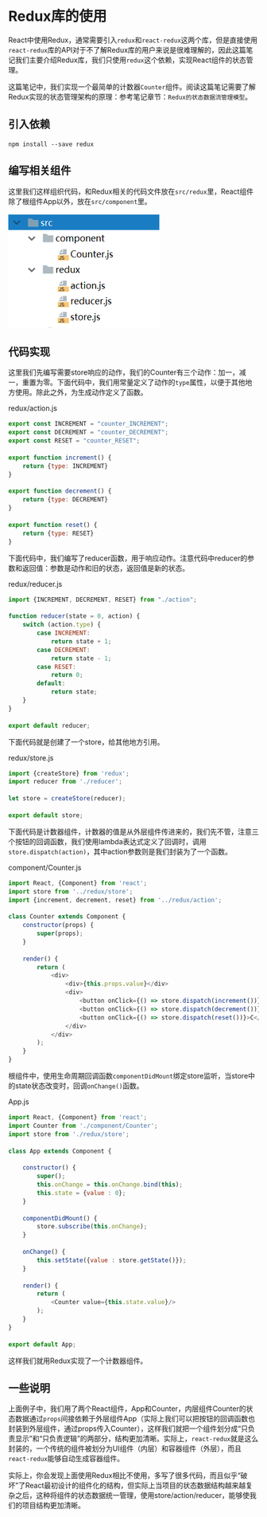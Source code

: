 # Redux库的使用

React中使用Redux，通常需要引入`redux`和`react-redux`这两个库，但是直接使用`react-redux`库的API对于不了解Redux库的用户来说是很难理解的，因此这篇笔记我们主要介绍Redux库，我们只使用`redux`这个依赖，实现React组件的状态管理。

这篇笔记中，我们实现一个最简单的计数器`Counter`组件。阅读这篇笔记需要了解Redux实现的状态管理架构的原理：参考笔记章节：`Redux的状态数据流管理模型`。

## 引入依赖

```
npm install --save redux
```

## 编写相关组件

这里我们这样组织代码，和Redux相关的代码文件放在`src/redux`里，React组件除了根组件App以外，放在`src/component`里。

![](res/1.png)

## 代码实现

这里我们先编写需要store响应的动作，我们的Counter有三个动作：加一，减一，重置为零。下面代码中，我们用常量定义了动作的`type`属性，以便于其他地方使用。除此之外，为生成动作定义了函数。

redux/action.js
```javascript
export const INCREMENT = "counter_INCREMENT";
export const DECREMENT = "counter_DECREMENT";
export const RESET = "counter_RESET";

export function increment() {
    return {type: INCREMENT}
}

export function decrement() {
    return {type: DECREMENT}
}

export function reset() {
    return {type: RESET}
}
```

下面代码中，我们编写了reducer函数，用于响应动作。注意代码中reducer的参数和返回值：参数是动作和旧的状态，返回值是新的状态。

redux/reducer.js
```javascript
import {INCREMENT, DECREMENT, RESET} from "./action";

function reducer(state = 0, action) {
    switch (action.type) {
        case INCREMENT:
            return state + 1;
        case DECREMENT:
            return state - 1;
        case RESET:
            return 0;
        default:
            return state;
    }
}

export default reducer;
```

下面代码就是创建了一个store，给其他地方引用。

redux/store.js
```javascript
import {createStore} from 'redux';
import reducer from './reducer';

let store = createStore(reducer);

export default store;
```

下面代码是计数器组件，计数器的值是从外层组件传进来的，我们先不管，注意三个按钮的回调函数，我们使用lambda表达式定义了回调时，调用`store.dispatch(action)`，其中action参数则是我们封装为了一个函数。

component/Counter.js
```javascript
import React, {Component} from 'react';
import store from '../redux/store';
import {increment, decrement, reset} from '../redux/action';

class Counter extends Component {
    constructor(props) {
        super(props);
    }

    render() {
        return (
            <div>
                <div>{this.props.value}</div>
                <div>
                    <button onClick={() => store.dispatch(increment())}>+</button>
                    <button onClick={() => store.dispatch(decrement())}>-</button>
                    <button onClick={() => store.dispatch(reset())}>C</button>
                </div>
            </div>
        );
    }
}
```

根组件中，使用生命周期回调函数`componentDidMount`绑定store监听，当store中的state状态改变时，回调`onChange()`函数。

App.js
```javascript
import React, {Component} from 'react';
import Counter from './component/Counter';
import store from './redux/store';

class App extends Component {

    constructor() {
        super();
        this.onChange = this.onChange.bind(this);
        this.state = {value : 0};
    }

    componentDidMount() {
        store.subscribe(this.onChange);
    }

    onChange() {
        this.setState({value : store.getState()});
    }

    render() {
        return (
            <Counter value={this.state.value}/>
        );
    }
}

export default App;
```

这样我们就用Redux实现了一个计数器组件。

## 一些说明

上面例子中，我们用了两个React组件，App和Counter，内层组件Counter的状态数据通过`props`间接依赖于外层组件App（实际上我们可以把按钮的回调函数也封装到外层组件，通过props传入Counter），这样我们就把一个组件划分成“只负责显示”和“只负责逻辑”的两部分，结构更加清晰。实际上，`react-redux`就是这么封装的，一个传统的组件被划分为UI组件（内层）和容器组件（外层），而且`react-redux`能够自动生成容器组件。

实际上，你会发现上面使用Redux相比不使用，多写了很多代码，而且似乎“破坏”了React最初设计的组件化的结构，但实际上当项目的状态数据结构越来越复杂之后，这种将组件的状态数据统一管理，使用store/action/reducer，能够使我们的项目结构更加清晰。
